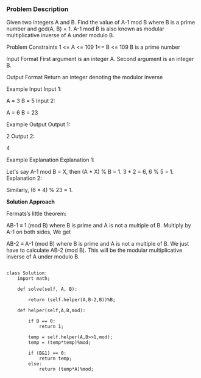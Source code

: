 ### Problem Description

Given two integers A and B. Find the value of A-1 mod B where B is a prime number and gcd(A, B) = 1.
A-1 mod B is also known as modular multiplicative inverse of A under modulo B.

Problem Constraints
1 <= A <= 109
1<= B <= 109
B is a prime number



Input Format
First argument is an integer A.
Second argument is an integer B.



Output Format
Return an integer denoting the modulor inverse



Example Input
Input 1:

 A = 3
 B = 5
Input 2:

 A = 6
 B = 23


Example Output
Output 1:

 2
Output 2:

 4


Example Explanation
Explanation 1:

 Let's say A-1 mod B = X, then (A * X) % B = 1.
 3 * 2 = 6, 6 % 5 = 1.
Explanation 2:

 Similarly, (6 * 4) % 23 = 1.


**Solution Approach**

Fermats’s little theorem:

AB-1 ≡ 1 (mod B) where B is prime and A is not a multiple of B.
Multiply by A-1 on both sides, We get

AB-2 ≡ A-1 (mod B) where B is prime and A is not a multiple of B.
We just have to calculate AB-2 (mod B). This will be the modular multiplicative inverse of A under modulo B.


```

class Solution:
    import math;

    def solve(self, A, B):

        return (self.helper(A,B-2,B))%B;
    
    def helper(self,A,B,mod):

        if B == 0:
            return 1;
        
        temp = self.helper(A,B>>1,mod);
        temp = (temp*temp)%mod;
        
        if (B&1) == 0:
            return temp;
        else:
            return (temp*A)%mod;

```
